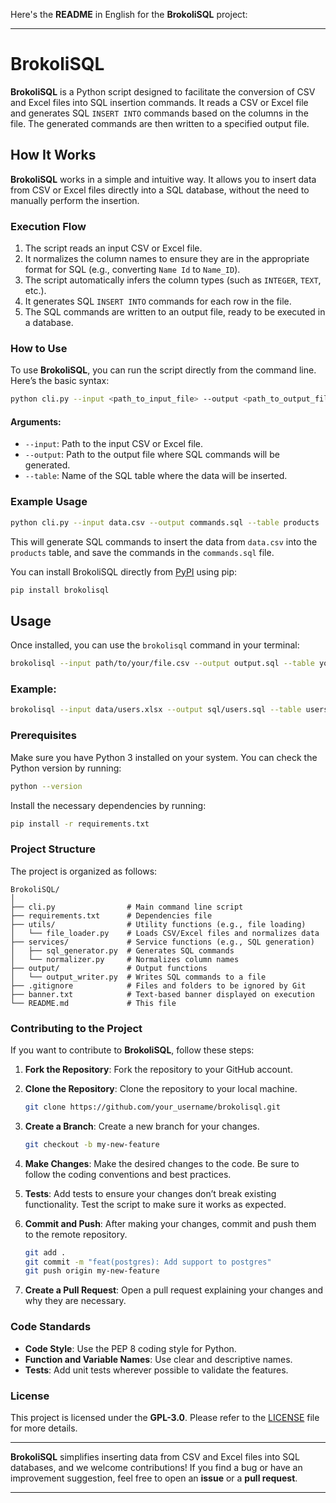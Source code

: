 Here's the **README** in English for the **BrokoliSQL** project:

---

# **BrokoliSQL**

**BrokoliSQL** is a Python script designed to facilitate the conversion of CSV and Excel files into SQL insertion commands. It reads a CSV or Excel file and generates SQL `INSERT INTO` commands based on the columns in the file. The generated commands are then written to a specified output file.

## **How It Works**

**BrokoliSQL** works in a simple and intuitive way. It allows you to insert data from CSV or Excel files directly into a SQL database, without the need to manually perform the insertion.

### **Execution Flow**

1. The script reads an input CSV or Excel file.
2. It normalizes the column names to ensure they are in the appropriate format for SQL (e.g., converting `Name Id` to `Name_ID`).
3. The script automatically infers the column types (such as `INTEGER`, `TEXT`, etc.).
4. It generates SQL `INSERT INTO` commands for each row in the file.
5. The SQL commands are written to an output file, ready to be executed in a database.

### **How to Use**

To use **BrokoliSQL**, you can run the script directly from the command line. Here’s the basic syntax:

```bash
python cli.py --input <path_to_input_file> --output <path_to_output_file> --table <table_name>
```

#### **Arguments:**

- `--input`: Path to the input CSV or Excel file.
- `--output`: Path to the output file where SQL commands will be generated.
- `--table`: Name of the SQL table where the data will be inserted.

### **Example Usage**

```bash
python cli.py --input data.csv --output commands.sql --table products
```

This will generate SQL commands to insert the data from `data.csv` into the `products` table, and save the commands in the `commands.sql` file.

You can install BrokoliSQL directly from [PyPI](https://pypi.org/) using pip:

```bash
pip install brokolisql
```

## Usage

Once installed, you can use the `brokolisql` command in your terminal:

```bash
brokolisql --input path/to/your/file.csv --output output.sql --table your_table_name
```

### Example:

```bash
brokolisql --input data/users.xlsx --output sql/users.sql --table users
```

### **Prerequisites**

Make sure you have Python 3 installed on your system. You can check the Python version by running:

```bash
python --version
```

Install the necessary dependencies by running:

```bash
pip install -r requirements.txt
```

### **Project Structure**

The project is organized as follows:

```
BrokoliSQL/
│
├── cli.py                # Main command line script
├── requirements.txt      # Dependencies file
├── utils/                # Utility functions (e.g., file loading)
│   └── file_loader.py    # Loads CSV/Excel files and normalizes data
├── services/             # Service functions (e.g., SQL generation)
│   ├── sql_generator.py  # Generates SQL commands
│   └── normalizer.py     # Normalizes column names
├── output/               # Output functions
│   └── output_writer.py  # Writes SQL commands to a file
├── .gitignore            # Files and folders to be ignored by Git
├── banner.txt            # Text-based banner displayed on execution
└── README.md             # This file
```

### **Contributing to the Project**

If you want to contribute to **BrokoliSQL**, follow these steps:

1. **Fork the Repository**: Fork the repository to your GitHub account.
2. **Clone the Repository**: Clone the repository to your local machine.

   ```bash
   git clone https://github.com/your_username/brokolisql.git
   ```

3. **Create a Branch**: Create a new branch for your changes.

   ```bash
   git checkout -b my-new-feature
   ```

4. **Make Changes**: Make the desired changes to the code. Be sure to follow the coding conventions and best practices.

5. **Tests**: Add tests to ensure your changes don’t break existing functionality. Test the script to make sure it works as expected.

6. **Commit and Push**: After making your changes, commit and push them to the remote repository.

   ```bash
   git add .
   git commit -m "feat(postgres): Add support to postgres"
   git push origin my-new-feature
   ```

7. **Create a Pull Request**: Open a pull request explaining your changes and why they are necessary.

### **Code Standards**

- **Code Style**: Use the PEP 8 coding style for Python.
- **Function and Variable Names**: Use clear and descriptive names.
- **Tests**: Add unit tests wherever possible to validate the features.

### **License**

This project is licensed under the **GPL-3.0**. Please refer to the [LICENSE](LICENSE) file for more details.

---

**BrokoliSQL** simplifies inserting data from CSV and Excel files into SQL databases, and we welcome contributions! If you find a bug or have an improvement suggestion, feel free to open an **issue** or a **pull request**.

---